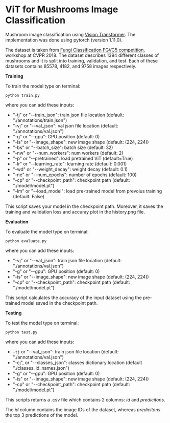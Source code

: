 # ViT for Mushrooms Image Classification
Mushroom image classification using [Vision Transformer](https://arxiv.org/abs/2010.11929). The implementation was done using pytorch (version 1.11.0).

The dataset is taken from [Fungi Classification FGVC5 competition](https://www.kaggle.com/c/fungi-challenge-fgvc-2018), workshop at CVPR 2018. The dataset describes 1394 different classes of mushrooms and it is split into training, validation, and test. Each of these datasets contains 85578, 4182, and 9758 images respectively.


**Training**

To train the model type on terminal:

    python train.py 

where you can add these inputs:
- "-tj" or "--train_json": train json file location (default: "./annotations/train.json")
- "-vj" or "--val_json": val json file location (default: "./annotations/val.json")
- "-g" or "--gpu": GPU position (default: 0)
- "-is" or "--image_shape": new image shape (default: (224, 224))
- "-bs" or "--batch_size": batch size (default: 32)
- "-nw" or "--num_workers": num workers (default: 2) 
- "-p" or "--pretrained": load pretrained ViT (default=True) 
- "-lr" or "--learning_rate": learning rate (default: 0.001)
- "-wd" or "--weight_decay": weight decay (default: 0.1)
- "-ne" or "--num_epochs": number of epochs (default: 100)
- "-cp" or "--checkpoint_path": checkpoint path (default: "./model/model.pt")
- "-lm" or "--load_model": load pre-trained model from prevoius training (default: False)

This script saves your model in the checkpoint path. Moreover, it saves the training and validation loss and accuray plot in the history.png file.


**Evaluation**

To evaluate the model type on terminal:

    python evaluate.py 

where you can add these inputs:
- "-vj" or "--val_json": train json file location (default: "./annotations/val.json")
- "-g" or "--gpu": GPU position (default: 0)
- "-is" or "--image_shape": new image shape (default: (224, 224))
- "-cp" or "--checkpoint_path": checkpoint path (default: "./model/model.pt")

This script calculates the accuracy of the input dataset using the pre-trained model saved in the checkpoint path.


**Testing**

To test the model type on terminal:

    python test.py 

where you can add these inputs:
- `-tj` or "--val_json": train json file location (default: "./annotations/val.json")
- "-cj", or "--classes_json": classes dictionary location (default "./classes_id_names.json")
- "-g" or "--gpu": GPU position (default: 0)
- "-is" or "--image_shape": new image shape (default: (224, 224))
- "-cp" or "--checkpoint_path": checkpoint path (default: "./model/model.pt")

This scripts returns a .csv file which contains 2 columns: *id* and *predicitons*.

The *id* column contains the image IDs of the dataset, whereas *predicitons* the top 3 predictions of the model.